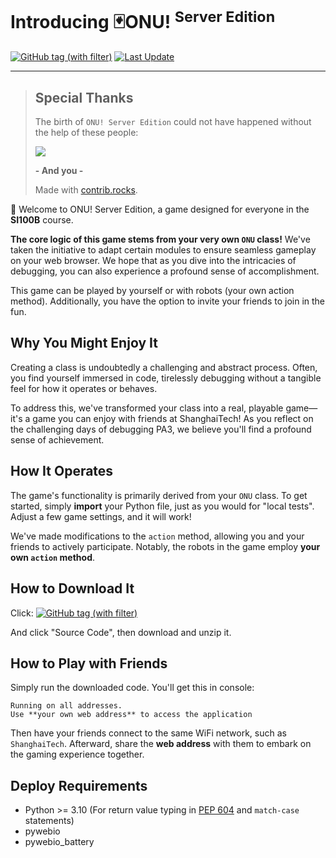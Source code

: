 # Introducing 🃏ONU! <sup>Server Edition</sup>

<a href="https://github.com/HeZeBang/ONU/releases" rel="nofollow"><img alt="GitHub tag (with filter)" src="https://img.shields.io/github/v/tag/HeZeBang/ONU?label=Download%20Latest&link=https%3A%2F%2Fgithub.com%2FHeZeBang%2FONU%2Freleases"></a> [![Last Update](https://img.shields.io/github/release-date-pre/HeZeBang/ONU?label=Last%20Update)](https://github.com/HeZeBang/ONU/commits/main)

---

> ## Special Thanks
>
> The birth of `ONU! Server Edition` could not have happened without the help of these people:
> 
> <a href="https://github.com/HeZeBang/ONU/graphs/contributors">
>  <img src="https://contrib.rocks/image?repo=HeZeBang/ONU" />
></a>
>
> **- And you -**
>
>Made with [contrib.rocks](https://contrib.rocks).

🎉 Welcome to ONU! Server Edition, a game designed for everyone in the **SI100B** course.

**The core logic of this game stems from your very own `ONU` class!** We've taken the initiative to adapt certain modules to ensure seamless gameplay on your web browser. We hope that as you dive into the intricacies of debugging, you can also experience a profound sense of accomplishment.

This game can be played by yourself or with robots (your own action method). Additionally, you have the option to invite your friends to join in the fun.

## Why You Might Enjoy It

Creating a class is undoubtedly a challenging and abstract process. Often, you find yourself immersed in code, tirelessly debugging without a tangible feel for how it operates or behaves.

To address this, we've transformed your class into a real, playable game—it's a game you can enjoy with friends at ShanghaiTech! As you reflect on the challenging days of debugging PA3, we believe you'll find a profound sense of achievement.

## How It Operates

The game's functionality is primarily derived from your `ONU` class. To get started, simply **import** your Python file, just as you would for "local tests". Adjust a few game settings, and it will work!

We've made modifications to the `action` method, allowing you and your friends to actively participate. Notably, the robots in the game employ **your own `action` method**.

## How to Download It

Click: <a href="https://github.com/HeZeBang/ONU/releases" rel="nofollow"><img alt="GitHub tag (with filter)" src="https://img.shields.io/github/v/tag/HeZeBang/ONU?label=Download%20Latest&link=https%3A%2F%2Fgithub.com%2FHeZeBang%2FONU%2Freleases"></a>

And click "Source Code", then download and unzip it. 

## How to Play with Friends

Simply run the downloaded code. You'll get this in console:

```
Running on all addresses.
Use **your own web address** to access the application
```

Then have your friends connect to the same WiFi network, such as `ShanghaiTech`. Afterward, share the **web address** with them to embark on the gaming experience together.

## Deploy Requirements

- Python >= 3.10 (For return value typing in [PEP 604](https://peps.python.org/pep-0604/) and `match-case` statements)
- pywebio
- pywebio_battery

